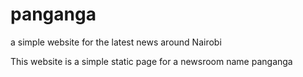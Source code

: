 # panganga
a simple website for the latest news around Nairobi 

This website is a simple static page for a newsroom name panganga

